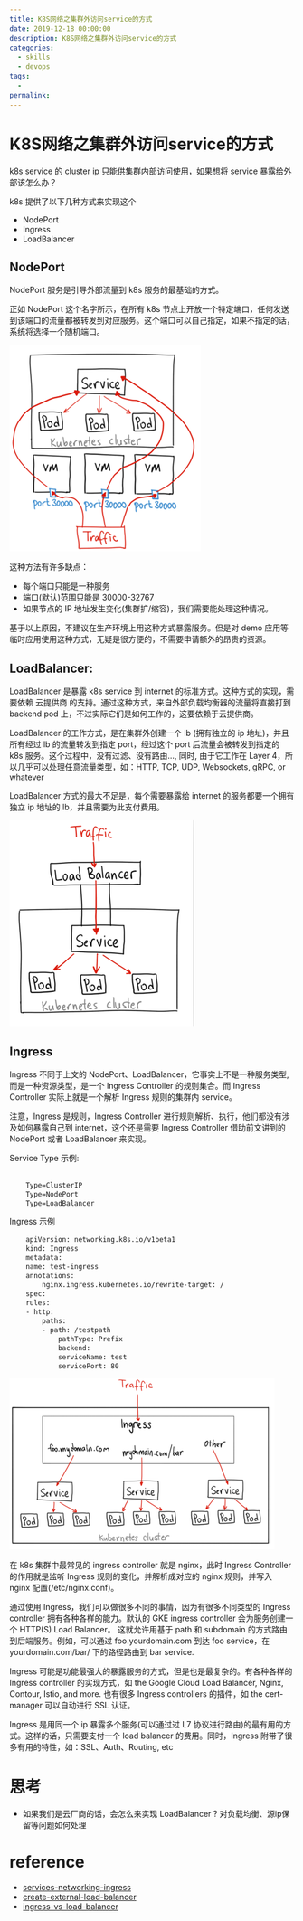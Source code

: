 ```yaml
---
title: K8S网络之集群外访问service的方式
date: 2019-12-18 00:00:00
description: K8S网络之集群外访问service的方式
categories: 
  - skills
  - devops
tags: 
  - 
permalink:
---
```


# K8S网络之集群外访问service的方式
k8s service 的 cluster ip 只能供集群内部访问使用，如果想将 service 暴露给外部该怎么办？

k8s 提供了以下几种方式来实现这个
- NodePort
- Ingress
- LoadBalancer

## NodePort
NodePort 服务是引导外部流量到 k8s 服务的最基础的方式。

正如 NodePort 这个名字所示，在所有 k8s 节点上开放一个特定端口，任何发送到该端口的流量都被转发到对应服务。这个端口可以自己指定，如果不指定的话，系统将选择一个随机端口。

![k8s_nodeport](./rsc/k8s_srv_nodeport.png)

这种方法有许多缺点：
- 每个端口只能是一种服务
- 端口(默认)范围只能是 30000-32767 
- 如果节点的 IP 地址发生变化(集群扩/缩容)，我们需要能处理这种情况。

基于以上原因，不建议在生产环境上用这种方式暴露服务。但是对 demo 应用等临时应用使用这种方式，无疑是很方便的，不需要申请额外的昂贵的资源。

## LoadBalancer:
LoadBalancer 是暴露 k8s service 到 internet 的标准方式。这种方式的实现，需要依赖 云提供商 的支持。通过这种方式，来自外部负载均衡器的流量将直接打到 backend pod 上，不过实际它们是如何工作的，这要依赖于云提供商。

LoadBalancer 的工作方式，是在集群外创建一个 lb (拥有独立的 ip 地址)，并且所有经过 lb 的流量转发到指定 port，经过这个 port 后流量会被转发到指定的 k8s 服务。这个过程中，没有过滤、没有路由..., 同时, 由于它工作在 Layer 4，所以几乎可以处理任意流量类型，如：HTTP, TCP, UDP, Websockets, gRPC, or whatever

LoadBalancer 方式的最大不足是，每个需要暴露给 internet 的服务都要一个拥有独立 ip 地址的 lb，并且需要为此支付费用。

![k8s_loadbanance](./rsc/k8s_srv_loadbanance.png)

## Ingress
Ingress 不同于上文的 NodePort、LoadBalancer，它事实上不是一种服务类型, 而是一种资源类型，是一个 Ingress Controller 的规则集合。而 Ingress Controller 实际上就是一个解析 Ingress 规则的集群内 service。

注意，Ingress 是规则，Ingress Controller 进行规则解析、执行，他们都没有涉及如何暴露自己到 internet，这个还是需要 Ingress Controller 借助前文讲到的 NodePort 或者 LoadBalancer 来实现。

Service Type 示例:
```

    Type=ClusterIP
    Type=NodePort
    Type=LoadBalancer
```

Ingress 示例
```
    apiVersion: networking.k8s.io/v1beta1
    kind: Ingress
    metadata:
    name: test-ingress
    annotations:
        nginx.ingress.kubernetes.io/rewrite-target: /
    spec:
    rules:
    - http:
        paths:
        - path: /testpath
            pathType: Prefix
            backend:
            serviceName: test
            servicePort: 80
```

![srv_ingress](./rsc/k8s_srv_ingress.png)

在 k8s 集群中最常见的 ingress controller 就是 nginx，此时 Ingress Controller 的作用就是监听 Ingress 规则的变化，并解析成对应的 nginx 规则，并写入 nginx 配置(/etc/nginx.conf)。

通过使用 Ingress，我们可以做很多不同的事情，因为有很多不同类型的 Ingress controller 拥有各种各样的能力。默认的 GKE ingress controller 会为服务创建一个 HTTP(S) Load Balancer。 这就允许用基于 path 和 subdomain 的方式路由到后端服务。例如，可以通过 foo.yourdomain.com 到达 foo service，在 yourdomain.com/bar/ 下的路径路由到 bar service.

Ingress 可能是功能最强大的暴露服务的方式，但是也是最复杂的。有各种各样的 Ingress controller 的实现方式，如 the Google Cloud Load Balancer, Nginx, Contour, Istio, and more. 也有很多 Ingress controllers 的插件，如 the cert-manager 可以自动进行 SSL 认证。

Ingress 是用同一个 ip 暴露多个服务(可以通过过 L7 协议进行路由)的最有用的方式。这样的话，只需要支付一个 load balancer 的费用。同时，Ingress 附带了很多有用的特性，如：SSL、Auth、Routing, etc

# 思考
- 如果我们是云厂商的话，会怎么来实现 LoadBalancer ? 对负载均衡、源ip保留等问题如何处理

# reference
- [services-networking-ingress](https://kubernetes.io/docs/concepts/services-networking/ingress/)
- [create-external-load-balancer](https://kubernetes.io/docs/tasks/access-application-cluster/create-external-load-balancer/)
- [ingress-vs-load-balancer](https://stackoverflow.com/questions/45079988/ingress-vs-load-balancer)
